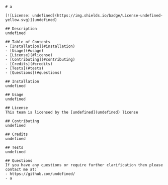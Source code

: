 
    # a
  
    [![License: undefined](https://img.shields.io/badge/License-undefined-yellow.svg)](undefined)
  
    ## Description
    undefined
  
    ## Table of Contents
    - [Installation](#installation)
    - [Usage](#usage)
    - [License](#license)
    - [Contributing](#contributing)
    - [Credits](#credits)
    - [Tests](#tests)
    - [Questions](#questions)
  
    ## Installation 
    undefined
  
    ## Usage
    undefined
  
    ## License
    This team is licensed by the [undefined](undefined) license
  
    ## Contributing 
    undefined
  
    ## Credits
    undefined
  
    ## Tests 
    undefined
  
    ## Questions
    If you have any questions or require further clarification then please contact me at:
    - https://github.com/undefined/
    - a
  